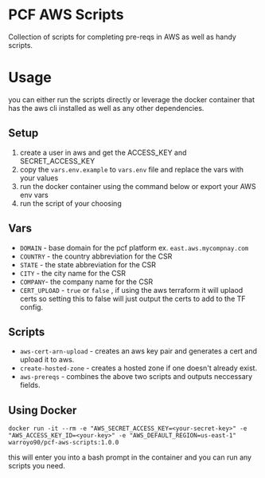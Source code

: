 # PCF AWS Scripts

Collection of scripts for completing pre-reqs in AWS as well as handy scripts.

# Usage

you can either run the scripts directly or leverage the docker container that has the aws cli installed as well as any other dependencies. 

## Setup

1. create a user in aws and get the ACCESS_KEY and SECRET_ACCESS_KEY
2. copy the `vars.env.example` to `vars.env` file and replace the vars with your values
3. run the docker container using the command below or export your AWS env vars 
4. run the script of your choosing

## Vars

* `DOMAIN` - base domain for the pcf platform ex. `east.aws.mycompnay.com`
* `COUNTRY` - the country abbreviation for the CSR
* `STATE` - the state abbreviation for the CSR
* `CITY` - the city name for the CSR
* `COMPANY`- the company name for the CSR
* `CERT_UPLOAD` - `true` or `false` , if using the aws terraform it will uplaod certs so setting this to false will just output the certs to add to the TF config. 
   
## Scripts

* `aws-cert-arn-upload` - creates an aws key pair and generates a cert and upload it to aws.
* `create-hosted-zone` - creates a hosted zone if one doesn't already exist.
* `aws-prereqs` - combines the above two scripts and outputs neccessary fields.

## Using Docker

`docker run -it --rm -e "AWS_SECRET_ACCESS_KEY=<your-secret-key>" -e "AWS_ACCESS_KEY_ID=<your-key>" -e "AWS_DEFAULT_REGION=us-east-1" warroyo90/pcf-aws-scripts:1.0.0`

this will enter you into a bash prompt in the container and you can run any scripts you need.